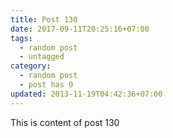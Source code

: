 ```yaml
---
title: Post 130
date: 2017-09-11T20:25:16+07:00
tags:
  - random post
  - untagged
category:
  - random post
  - post has 0
updated: 2013-11-19T04:42:36+07:00
---
```

This is content of post 130